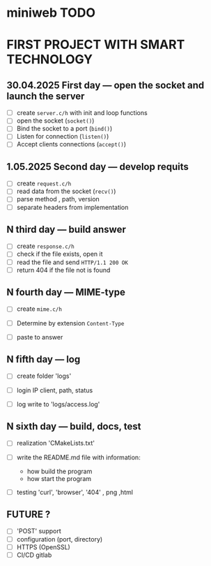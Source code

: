 # miniweb TODO

# FIRST PROJECT WITH SMART TECHNOLOGY

## 30.04.2025 First day — open the socket and launch the server 

- [ ] create `server.c/h` with init and loop functions
- [ ] open the socket (`socket()`)
- [ ] Bind the socket to a port (`bind()`)
- [ ] Listen for connection (`listen()`)
- [ ] Accept clients connections  (`accept()`)

## 1.05.2025 Second day — develop requits

- [ ] create `request.c/h`
- [ ] read data from the socket (`recv()`)
- [ ] parse method , path, version
- [ ] separate headers from  implementation

## N third day — build answer

- [ ] create `response.c/h`
- [ ] check if the file exists, open it
- [ ] read the file and send `HTTP/1.1 200 OK`
- [ ] return 404 if the file not is found 

## N fourth day — MIME-type

- [ ] create `mime.c/h`
- [ ] Determine by extension `Content-Type`
- [ ] paste to answer


## N fifth day — log 
- [ ] create folder 'logs'
- [ ] login IP client, path, status
- [ ] log write to 'logs/access.log'


## N sixth day — build, docs, test
- [ ] realization 'CMakeLists.txt'
- [ ] write the README.md file with information:
  - how build the program
  - how start the program
- [ ] testing 'curl', 'browser', '404' , png ,html


## FUTURE ?
- [ ] 'POST' support
- [ ] configuration (port, directory)
- [ ] HTTPS (OpenSSL)
- [ ] CI/CD gitlab